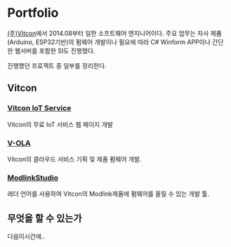 # Portfolio
[(주)Vitcon](http://vitcon.co.kr/default/)에서 2014.08부터 일한 소프트웨어 엔지니어이다.
주요 업무는 자사 제품(Arduino, ESP32기반)의 펌웨어 개발이나 필요에 따라 C# Winform APP이나 간단한 웹서버를 포함한 SI도 진행했다.

진행했던 프로젝트 중 일부를 정리한다.

## Vitcon

### [Vitcon IoT Service](https://iot.vitcon.co.kr/login/)
Vitcon의 무료 IoT 서비스 웹 페이지 개발

### [V-OLA](./V-OLA)
Vitcon의 클라우드 서비스 기획 및 제품 펌웨어 개발.

### [ModlinkStudio](./ModlinkStudio)
래더 언어를 사용하여 Vitcon의 Modlink제품에 펌웨어를 올릴 수 있는 개발 툴.


## 무엇을 할 수 있는가
다음이시간에..
